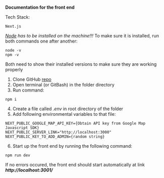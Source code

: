 **Documentation for the front end**

Tech Stack:

```
Next.js
```

_[Node](https://nodejs.org/en/download) has to be installed on the machine!!!_
To make sure it is installed, run both commands one after another:

```
node -v
npm -v
```

Both need to show their installed versions to make sure they are working properly

1. Clone GitHub [repo](https://github.com/eduard0497/new_wbm_front.git)
2. Open terminal (or GitBash) in the folder directory
3. Run command:

```
npm i
```

4. Create a file called _.env_ in root directory of the folder
5. Add following environmental variables to that file:

```
NEXT_PUBLIC_GOOGLE_MAP_API_KEY={Obtain API key from Google Map Javascript SDK}
NEXT_PUBLIC_SERVER_LINK="http://localhost:3000"
NEXT_PUBLIC_KEY_TO_ADD_ADMIN={random string}
```

6. Start up the front end by running the following command:

```
npm run dev
```

If no errors occured, the front end should start automatically at link **_http://localhost:3001/_**
